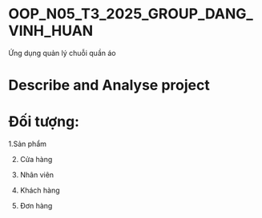 # OOP_N05_T3_2025_GROUP_DANG_VINH_HUAN
Ứng dụng quản lý chuỗi quần áo 
# Describe and Analyse project
# Đối tượng:
 1.Sản phẩm 

2. Cửa hàng 

3. Nhân viên 

4. Khách hàng 

5. Đơn hàng 


